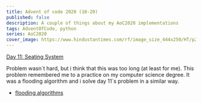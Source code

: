 ```yaml
---
title: Advent of code 2020 (10-20)
published: false
description: A couple of things about my AoC2020 implementations
tags: AdventOfCode, python
series: AoC2020
cover_image: https://www.hindustantimes.com/rf/image_size_444x250/HT/p2/2020/01/13/Pictures/_67acd868-35de-11ea-bb16-55584621af3a.jpg
---
```


[Day 11: Seating System](https://adventofcode.com/2020/day/11)

Problem wasn´t hard, but i think that this was too long (at least for me). This problem remembered me to a practice on my computer science degree. It was a flooding algorithm and i solve day 11´s problem  in a similar way.

* [flooding algorithms](https://en.wikipedia.org/wiki/Flood_fill)